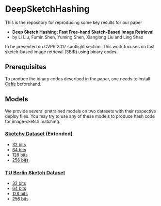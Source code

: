 # DeepSketchHashing
This is the repository for reproducing some key results for our paper

- **Deep Sketch Hashing: Fast Free-hand Sketch-Based Image Retrieval**
- by Li Liu, Fumin Shen, Yuming Shen, Xianglong Liu and Ling Shao

to be presented on CVPR 2017 spotlight section. This work focuses on fast sketch-based image retrieval (SBIR) using binary codes.

## Prerequisites
To produce the binary codes described in the paper, one needs to install [Caffe](http://caffe.berkeleyvision.org/) beforehand.

## Models
We provide several pretrained models on two datasets with their respective deploy files. You may try to use any of these models to produce hash code for image-sketch matching.

### [Sketchy Dataset](http://sketchy.eye.gatech.edu/) (Extended)
- [32 bits](https://drive.google.com/file/d/0B2U-hnwRkpRrYUYxTXlXZVJ2ZTA/view?usp=sharing)
- [64 bits](https://drive.google.com/file/d/0B2U-hnwRkpRrWkhiZEExNi1Hd1U/view?usp=sharing)
- [128 bits](https://drive.google.com/file/d/0B2U-hnwRkpRrLTh2YnlvcnVORDA/view?usp=sharing)
- [256 bits](https://drive.google.com/file/d/0B2U-hnwRkpRrODczNnljMHVreGc/view?usp=sharing)

### [TU Berlin Sketch Dataset](http://cybertron.cg.tu-berlin.de/eitz/projects/classifysketch/)
- [32 bits](https://drive.google.com/file/d/0B2U-hnwRkpRrYTJWd3loeVFUVjA/view?usp=sharing)
- [64 bits](https://drive.google.com/file/d/0B2U-hnwRkpRraVlzRl9Qd2M2emM/view?usp=sharing)
- [128 bits](https://drive.google.com/file/d/0B2U-hnwRkpRrNi1YN1dPTXJDaW8/view?usp=sharing)
- [256 bits](https://drive.google.com/file/d/0B2U-hnwRkpRreWJRWTVmckZzVXM/view?usp=sharing)

